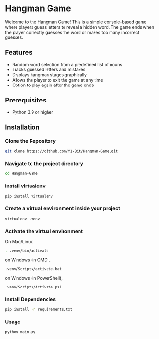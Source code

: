 # Hangman Game

Welcome to the Hangman Game! This is a simple console-based game where players guess letters to reveal a hidden word. The game ends when the player correctly guesses the word or makes too many incorrect guesses.

## Features

- Random word selection from a predefined list of nouns
- Tracks guessed letters and mistakes
- Displays hangman stages graphically
- Allows the player to exit the game at any time
- Option to play again after the game ends

## Prerequisites

- Python 3.9 or higher

## Installation

### Clone the Repository

```bash
git clone https://github.com/Y1-Bit/Hangman-Game.git
```

### Navigate to the project directory

```bash
cd Hangman-Game
```


### Install virtualenv

```bash
pip install virtualenv
```


### Create a virtual environment inside your project

```bash
virtualenv .venv
```

### Activate the virtual environment

On Mac/Linux

```bash
. .venv/bin/activate
```

on Windows (in CMD),

```bash
.venv/Scripts/activate.bat
```

on Windows (in PowerShell),

```bash
.venv/Scripts/Activate.ps1
```


### Install Dependencies
```bash
pip install -r requirements.txt
```

### Usage
```bash
python main.py
```


